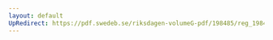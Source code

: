 ```yaml
---
layout: default
UpRedirect: https://pdf.swedeb.se/riksdagen-volumeG-pdf/198485/reg_198485__reg_02/reg_198485__reg_02_0029.pdf
---
```


